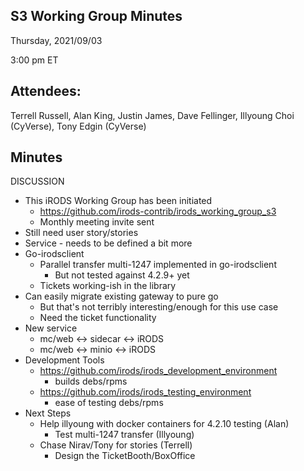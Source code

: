 ## S3 Working Group Minutes

Thursday, 2021/09/03

3:00 pm ET

## Attendees:

Terrell Russell, Alan King, Justin James, Dave Fellinger, Illyoung Choi (CyVerse), Tony Edgin (CyVerse)

## Minutes

DISCUSSION

 - This iRODS Working Group has been initiated
   - https://github.com/irods-contrib/irods_working_group_s3
   - Monthly meeting invite sent
 - Still need user story/stories
 - Service - needs to be defined a bit more
 - Go-irodsclient
   - Parallel transfer multi-1247 implemented in go-irodsclient
     - But not tested against 4.2.9+ yet
   - Tickets working-ish in the library
 - Can easily migrate existing gateway to pure go
   - But that's not terribly interesting/enough for this use case
   - Need the ticket functionality
 - New service
   - mc/web <-> sidecar <-> iRODS
   - mc/web <-> minio <-> iRODS
 - Development Tools
   - https://github.com/irods/irods_development_environment
     - builds debs/rpms
   - https://github.com/irods/irods_testing_environment
     - ease of testing debs/rpms
 - Next Steps
   - Help illyoung with docker containers for 4.2.10 testing (Alan)
     - Test multi-1247 transfer (Illyoung)
   - Chase Nirav/Tony for stories (Terrell)
     - Design the TicketBooth/BoxOffice
